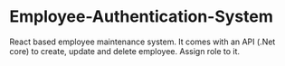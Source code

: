 # Employee-Authentication-System
React based employee maintenance system.
It comes with an API (.Net core) to create, update and delete employee. Assign role to it.
